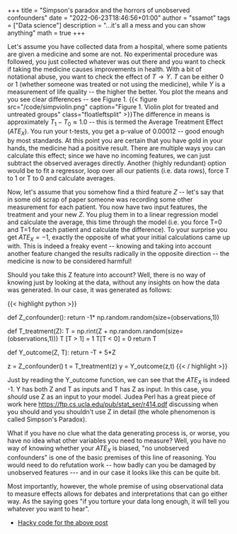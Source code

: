 +++
title = "Simpson's paradox and the horrors of unobserved confounders"
date = "2022-06-23T18:46:56+01:00"
author = "ssamot"
tags = ["Data science"]
description = "...it's all a mess and you can show anything"
math = true
+++

Let's assume you have collected data from a hospital, where some patients are given a medicine and some are not. No experimental procedure was followed, you just collected whatever was out there and you want to check if taking the medicine causes improvements in health. With a bit of notational abuse, you want to check the effect of $T \rightarrow Y$. $T$ can be either 0 or 1 (whether someone was treated or not using the medicine), while $Y$ is a measurement of life quality -- the higher the better. You plot the means and you see clear differences -- see Figure 1.
{{< figure src="/code/simpviolin.png" caption="Figure 1. Violin plot for treated and untreated groups" class="floatleftsplit"   >}}The difference in means is approximately $T_1 - T_0 \approx 1.0$ -- this is termed the Average Treatment Effect ($ATE_X$). You run your t-tests, you get a p-value of $0.00012$ -- good enough by most standards. At this point you are certain that you have gold in your hands, the medicine had a positive result. There are multiple ways you can calculate this effect; since we have no incoming features, we can just subtract the observed averages directly. Another (highly redundant) option would be to fit a regressor, loop over all our patients (i.e. data rows), force T to 1 or T to 0 and calculate averages.

Now, let's assume that you somehow find a third feature $Z$ -- let's say that in some old scrap of paper someone was recording some other measurement for each patient. You now have two input features, the treatment and your new $Z$. You plug them in to a linear regression model and calculate the average, this time through the model (i.e. you force T=0 and T=1 for each patient and calculate the difference). To your surprise you get $ATE_X = -1$, exactly the opposite of what your initial calculations came up with. This is indeed a freaky event -- knowing and taking into account another feature changed the results radically in the opposite direction -- the medicine is now to be considered harmful!    

Should you take this Z feature into account? Well, there is no way of knowing just by looking at the data, without any insights on how the data was generated. In our case, it was generated as follows:

{{< highlight python  >}}

def Z_confounder():
    return -1* np.random.random(size=(observations,1))

def T_treatment(Z):
    T =  np.rint(Z + np.random.random(size=(observations,1)))
    T [T > 1] = 1
    T[T < 0] = 0
    return T

def Y_outcome(Z, T):
    return -T + 5*Z

z = Z_confounder()
t = T_treatment(z)
y = Y_outcome(z,t)
{{< / highlight >}}


Just by reading the Y_outcome function, we can see that the $ATE_X$ is indeed -1. Y has both Z and T as inputs and T has Z as input. In this case, you *should* use Z as an input to your model. Judea Perl has a great piece of work here https://ftp.cs.ucla.edu/pub/stat_ser/r414.pdf discussing when you should and you shouldn't use Z in detail (the whole phenomenon is called Simpson's Paradox).

What if you have no clue what the data generating process is, or worse, you have no idea what other variables you need to measure? Well, you have no way of knowing whether your $ATE_X$ is biased, "no unobserved confounders" is one of the basic premises of this line of reasoning. You would need to do refutation work -- how badly can you be damaged by unobserved features --- and in our case it looks like this can be quite bit.

Most importantly, however, the whole premise of using observational data to measure effects allows for debates and interpretations that can go either way. As the saying goes "if you torture your data long enough, it will tell you whatever you want to hear".

- [Hacky code for the above post](/code/simpsons.py)
